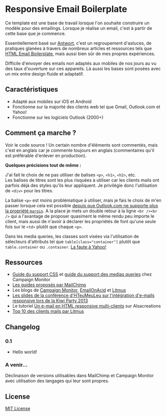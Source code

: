 # Responsive Email Boilerplate
Ce template est une base de travail lorsque l'on souhaite construire un modèle pour des emailings. Lorsque je réalise un email, c'est à partir de cette base que je commence.

Essentiellement basé sur [Antwort](http://internations.github.io/antwort/), c'est un regroupement d'astuces, de pratiques glanées à travers de nombreux articles et ressources tels que [HTML Email Boilerplate](http://htmlemailboilerplate.com/), mais aussi bien sûr de mes propres expériences.

Difficile d'envoyer des emails non adaptés aux mobiles de nos jours au vu des taux d'ouverture sur ces appareils. Là aussi les bases sont posées avec un mix entre design fluide et adaptatif.

## Caractéristiques
* Adapté aux mobiles sur iOS et Android
* Fonctionne sur la majorité des clients web tel que Gmail, Outlook.com et Yahoo!
* Fonctionne sur les logiciels Outlook (2000+)

## Comment ça marche ?
Voir le code source ! Un certain nombre d'éléments sont commentés, mais c'est en anglais car je commente toujours en anglais (commentaires qu'il est préférable d'enlever en production).

**Quelques précisions tout de même :**

J'ai fait le choix de ne pas utiliser de balises `<p>`, `<h1>`, `<h2>`, etc.  
Les balises de titres sont les plus risquées à utiliser car les clients mails ont parfois déjà des styles qu'ils leur appliquent. Je privilégie donc l'utilisation de `<div>` pour les titres.

La balise `<p>` est moins problématique à utiliser, mais je fais le choix de m'en passer lorsque cela est possible [depuis que Outlook.com ne supporte plus la propriété `margin`](https://litmus.com/blog/hotmail-and-outlook-com-drop-support-for-margin). A la place je mets un double retour à la ligne `<br /><br />` qui a l'avantage de proposer quasiment le même rendu peu importe le client, mais aussi de n'avoir à déclarer les propriétés de font qu'une seule fois sur le `<td>` plutôt que chaque `<p>`.

Dans les media queries, les classes sont visées via l'utilisation de sélecteurs d'attributs tel que `table[class="container"]` plutôt que `table.container` ou `.container`. [La faute à Yahoo!](http://www.campaignmonitor.com/blog/post/3457/media-query-issues-in-yahoo-mail-mobile-email/)

## Ressources
* [Guide du support CSS](http://www.campaignmonitor.com/css) et [guide du support des medias queries](http://www.campaignmonitor.com/guides/mobile/) chez Campaign Monitor
* [Les guides proposés par MailChimp](http://mailchimp.com/resources/)
* Les blogs de [Campaign Monitor](http://www.campaignmonitor.com/blog), [EmailOnAcid](http://www.emailonacid.com/blog) et [Litmus](https://litmus.com/blog/)
* [Les slides de la conférence d'HTeuMeuLeu sur l'intégration d'e-mails responsive lors de la Kiwi Party 2013](http://fr.slideshare.net/HTeuMeuLeu/lintgration-demails-responsive)
* Le tutoriel [Un e-mail en HTML responsive multi-clients](http://www.alsacreations.com/tuto/lire/1533-un-e-mail-en-html-responsive-multi-clients.html) sur Alsacreations
* [Top 10 des clients mails par Litmus](http://emailclientmarketshare.com/)

## Changelog

### 0.1
* Hello world!

### A venir...
Déclinaison de versions utilisables dans MailChimp et Campaign Monitor avec utilisation des langages qui leur sont propres.

## License
[MIT License](http://opensource.org/licenses/MIT)